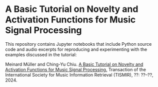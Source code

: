 # A Basic Tutorial on Novelty and Activation Functions for Music Signal Processing

This repository contains Jupyter notebooks that include Python source code and audio excerpts for reproducing and experimenting with the examples discussed in the tutorial:

Meinard Müller and Ching-Yu Chiu.
[ A Basic Tutorial on Novelty and Activation Functions for Music Signal Processing.]()
Transaction of the International Society for Music Information Retrieval (TISMIR), ??: ??–??, 2024.
